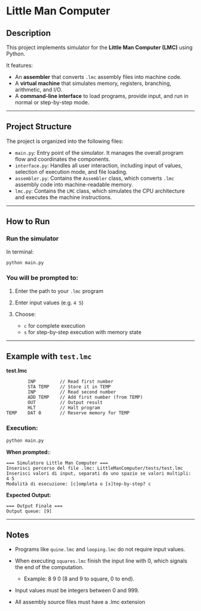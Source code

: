 # Little Man Computer
##  Description

This project implements simulator for the **Little Man Computer (LMC)** using Python.

It features:
- An **assembler** that converts `.lmc` assembly files into machine code.
- A **virtual machine** that simulates memory, registers, branching, arithmetic, and I/O.
- A **command-line interface** to load programs, provide input, and run in normal or step-by-step mode.


---

## Project Structure

The project is organized into the following files:

- `main.py`: Entry point of the simulator. It manages the overall program flow and coordinates the components.
- `interface.py`: Handles all user interaction, including input of values, selection of execution mode, and file loading.
- `assembler.py`: Contains the `Assembler` class, which converts `.lmc` assembly code into machine-readable memory.
- `lmc.py`: Contains the `LMC` class, which simulates the CPU architecture and executes the machine instructions.


---

##  How to Run

###  Run the simulator

In terminal:

```bash
python main.py
```

### You will be prompted to:

1. Enter the path to your `.lmc` program
2. Enter input values (e.g. `4 5`)
3. Choose:

   * `c` for complete execution
   * `s` for step-by-step execution with memory state

---

## Example with `test.lmc`

**test.lmc**
```
        INP         // Read first number
        STA TEMP    // Store it in TEMP
        INP         // Read second number
        ADD TEMP    // Add first number (from TEMP)
        OUT         // Output result
        HLT         // Halt program
TEMP    DAT 0       // Reserve memory for TEMP
```

### Execution:


```bash
python main.py
```

**When prompted:**:

```
=== Simulatore Little Man Computer ===
Inserisci percorso del file .lmc: LittleManComputer/tests/test.lmc
Inserisci valori di input, separati da uno spazio se valori multipli: 4 5
Modalità di esecuzione: [c]ompleta o [s]tep-by-step? c
```

**Expected Output:**

```
=== Output Finale ===
Output queue: [9]
```
---
## Notes

- Programs like `quine.lmc` and `looping.lmc` do not require input values.

- When executing `squares.lmc` finish the input line with 0, which signals the end of the computation.
  - Example: 8 9 0 (8 and 9 to square, 0 to end).

- Input values must be integers between 0 and 999.

- All assembly source files must have a .lmc extension